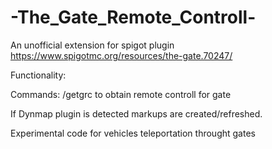 # -The_Gate_Remote_Controll-


An unofficial extension for spigot plugin
https://www.spigotmc.org/resources/the-gate.70247/

Functionality:

Commands:
/getgrc to obtain remote controll for gate

If Dynmap plugin is detected markups are created/refreshed.

Experimental code for vehicles teleportation throught gates
